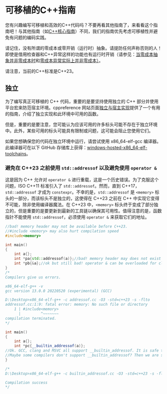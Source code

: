 # 可移植的C++指南
您有兴趣编写可移植和高效的C++代码吗？不要再看其他指南了，来看看这个指南吧！与其他指南（如[C++核心指南](https://isocpp.github.io/CppCoreGuidelines/CppCoreGuidelines)）不同，我们的指南优先考虑可移植性并避免有问题的编码实践。

请记住，没有所谓的零成本或零开销（运行时）抽象。请提防任何声称否则的人！即使是借用检查器和C++异常这样的功能也有运行时开销（请参见：[当零成本抽象并非零成本时](https://blog.polybdenum.com/2021/08/09/when-zero-cost-abstractions-aren-t-zero-cost.html)和[零成本异常实际上并非零成本）](https://devblogs.microsoft.com/oldnewthing/20220228-00/?p=106296)。

请注意，当前的C++标准是C++23。

## 独立

为了编写真正可移植的 C++ 代码，重要的是要坚持使用独立的 C++ 部分并使用平台宏来防范宿主环境。cppreference 网站页面[独立与宿主实现](https://zh.cppreference.com/w/cpp/freestanding)提供了一个有用的指南，介绍了独立实现和此环境中可用的函数。

但是，重要的是要注意，您可能认为应该可用的许多标头可能不存在于独立环境中。此外，某些可用的标头可能具有限制或问题，这可能会阻止您使用它们。

如果您想确保您的代码在独立环境中运行，请尝试使用 x86_64-elf-gcc 编译器。此编译器可在以下 GitHub 存储库上获得：[windows-hosted-x86_64-elf-toolchains](https://github.com/trcrsired/windows-hosted-x86_64-elf-toolchains)。

### 避免在 C++23 之前使用 ```std::addressof``` 以及避免使用 ```operator &```

这是因为 C++ 允许对 ```operator &``` 进行重载，这是一个历史错误。为了克服这个问题，ISO C++11 标准引入了 ```std::addressof```。然而，直到 C++17，```std::addressof``` 才成为 ```constexpr```。不幸的是，```std::addressof``` 是 ```<memory>``` 标头的一部分，而该标头不是独立的，这使得在 C++23 之前在 C++ 中实现它变得不可能，除非使用编译器魔法。在 C++23 中，```<memory>``` 标头终于变成了部分独立的，但是重要的是要更新到最新的工具链以确保其可用性。值得注意的是，函数指针不能使用 ```std::addressof```，必须使用 ```operator &``` 来获取它们的地址。

```cpp
//bad! memory header may not be available before C++23.
//#include <memory> may also hurt compilation speed
#include<memory>

int main()
{
	int a{};
	int *pa{std::addressof(a)};//bad! memory header may does not exist
	int *pb{&a};//ok but still bad! operator & can be overloaded for class object types.
}
/*
Compilers give us errors.

x86_64-elf-g++ -v
gcc version 13.0.0 20220520 (experimental) (GCC)

D:\Desktop>x86_64-elf-g++ -c addressof.cc -O3 -std=c++23 -s -flto
addressof.cc:1:9: fatal error: memory: No such file or directory
    1 | #include<memory>
      |         ^~~~~~~~
compilation terminated.
*/
```

```cpp
int main()
{
	int a{};
	int *pc{__builtin_addressof(a)};
//Ok. GCC, clang and MSVC all support __builtin_addressof. It is safe to use it.
//Maybe some compilers don't support __builtin_addressof? Then we are screwed up for sure. That is the C++ standard to blame
}

/*
D:\Desktop>x86_64-elf-g++ -c builtin_addressof.cc -O3 -std=c++23 -s -flto

Compilation success
*/

